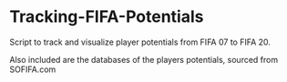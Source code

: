 # Tracking-FIFA-Potentials
Script to track and visualize player potentials from FIFA 07 to FIFA 20.


Also included are the databases of the players potentials, sourced from SOFIFA.com
